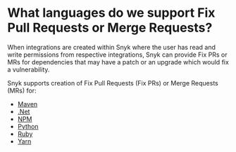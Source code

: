 # What languages do we support Fix Pull Requests or Merge Requests?

When integrations are created within Snyk where the user has read and write permissions from respective integrations, Snyk can provide Fix PRs or MRs for dependencies that may have a patch or an upgrade which would fix a vulnerability.

Snyk supports creation of Fix Pull Requests (Fix PRs) or Merge Requests (MRs)  for:

* [Maven](../../products/snyk-open-source/language-and-package-manager-support/snyk-for-java-gradle-maven.md)
* [.Net](../../scan-application-code/snyk-open-source/snyk-open-source-supported-languages-and-package-managers/snyk-for-.net.md)
* [NPM](../../products/snyk-open-source/language-and-package-manager-support/snyk-for-javascript/snyk-for-npm.md)
* [Python](../../products/snyk-open-source/language-and-package-manager-support/snyk-for-python.md)
* [Ruby](../../scan-application-code/snyk-open-source/snyk-open-source-supported-languages-and-package-managers/snyk-for-ruby.md)
* [Yarn](../../products/snyk-open-source/language-and-package-manager-support/snyk-for-javascript/snyk-for-yarn.md)
